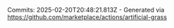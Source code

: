 Commits: 2025-02-20T20:48:21.813Z - Generated via https://github.com/marketplace/actions/artificial-grass
<br>
